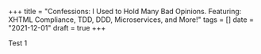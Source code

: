 +++
title = "Confessions: I Used to Hold Many Bad Opinions. Featuring: XHTML Compliance, TDD, DDD, Microservices, and More!"
tags = []
date = "2021-12-01"
draft = true
+++

Test 1
